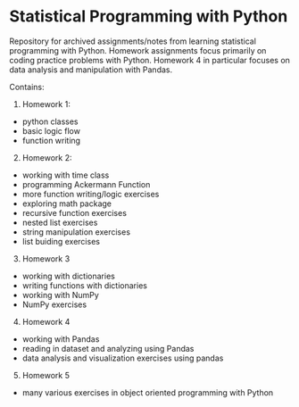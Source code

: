# Statistical Programming with Python

Repository for archived assignments/notes from learning statistical programming with Python. Homework assignments focus primarily on coding practice problems with Python. Homework 4 in particular focuses on data analysis and manipulation with Pandas.

Contains:
1. Homework 1:
- python classes
- basic logic flow
- function writing

2. Homework 2:
- working with time class
- programming Ackermann Function
- more function writing/logic exercises
- exploring math package
- recursive function exercises
- nested list exercises
- string manipulation exercises
- list buiding exercises

3. Homework 3
- working with dictionaries
- writing functions with dictionaries
- working with NumPy
- NumPy exercises

4. Homework 4
- working with Pandas
- reading in dataset and analyzing using Pandas
- data analysis and visualization exercises using pandas

5. Homework 5
- many various exercises in object oriented programming with Python



